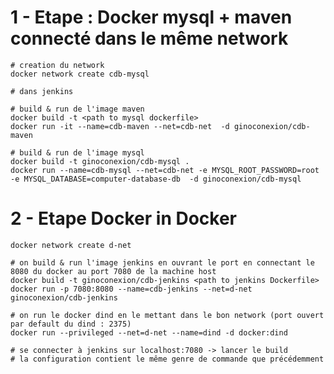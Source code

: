 # 1 - Etape : Docker mysql + maven connecté dans le même network
	# creation du network 
	docker network create cdb-mysql
	
	# dans jenkins

	# build & run de l'image maven
	docker build -t <path to mysql dockerfile>
	docker run -it --name=cdb-maven --net=cdb-net  -d ginoconexion/cdb-maven

	# build & run de l'image mysql
	docker build -t ginoconexion/cdb-mysql .
	docker run --name=cdb-mysql --net=cdb-net -e MYSQL_ROOT_PASSWORD=root -e MYSQL_DATABASE=computer-database-db  -d ginoconexion/cdb-mysql

# 2 - Etape Docker in Docker
	docker network create d-net
	
	# on build & run l'image jenkins en ouvrant le port en connectant le 8080 du docker au port 7080 de la machine host
	docker build -t ginoconexion/cdb-jenkins <path to jenkins Dockerfile>
	docker run -p 7080:8080 --name=cdb-jenkins --net=d-net ginoconexion/cdb-jenkins

	# on run le docker dind en le mettant dans le bon network (port ouvert par default du dind : 2375)
	docker run --privileged --net=d-net --name=dind -d docker:dind
	
	# se connecter à jenkins sur localhost:7080 -> lancer le build 
	# la configuration contient le même genre de commande que précédemment

	

	

